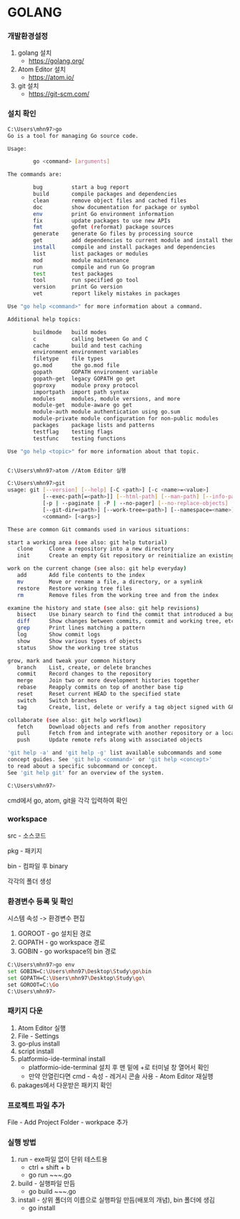 # GOLANG



### 개발환경설정

1. golang 설치
   - https://golang.org/
2. Atom Editor 설치
   - https://atom.io/
3. git 설치
   - https://git-scm.com/

### 설치 확인

```bash
C:\Users\mhn97>go
Go is a tool for managing Go source code.

Usage:

        go <command> [arguments]

The commands are:

        bug         start a bug report
        build       compile packages and dependencies
        clean       remove object files and cached files
        doc         show documentation for package or symbol
        env         print Go environment information
        fix         update packages to use new APIs
        fmt         gofmt (reformat) package sources
        generate    generate Go files by processing source
        get         add dependencies to current module and install them
        install     compile and install packages and dependencies
        list        list packages or modules
        mod         module maintenance
        run         compile and run Go program
        test        test packages
        tool        run specified go tool
        version     print Go version
        vet         report likely mistakes in packages

Use "go help <command>" for more information about a command.

Additional help topics:

        buildmode   build modes
        c           calling between Go and C
        cache       build and test caching
        environment environment variables
        filetype    file types
        go.mod      the go.mod file
        gopath      GOPATH environment variable
        gopath-get  legacy GOPATH go get
        goproxy     module proxy protocol
        importpath  import path syntax
        modules     modules, module versions, and more
        module-get  module-aware go get
        module-auth module authentication using go.sum
        module-private module configuration for non-public modules
        packages    package lists and patterns
        testflag    testing flags
        testfunc    testing functions

Use "go help <topic>" for more information about that topic.


C:\Users\mhn97>atom //Atom Editor 실행

C:\Users\mhn97>git
usage: git [--version] [--help] [-C <path>] [-c <name>=<value>]
           [--exec-path[=<path>]] [--html-path] [--man-path] [--info-path]
           [-p | --paginate | -P | --no-pager] [--no-replace-objects] [--bare]
           [--git-dir=<path>] [--work-tree=<path>] [--namespace=<name>]
           <command> [<args>]

These are common Git commands used in various situations:

start a working area (see also: git help tutorial)
   clone     Clone a repository into a new directory
   init      Create an empty Git repository or reinitialize an existing one

work on the current change (see also: git help everyday)
   add       Add file contents to the index
   mv        Move or rename a file, a directory, or a symlink
   restore   Restore working tree files
   rm        Remove files from the working tree and from the index

examine the history and state (see also: git help revisions)
   bisect    Use binary search to find the commit that introduced a bug
   diff      Show changes between commits, commit and working tree, etc
   grep      Print lines matching a pattern
   log       Show commit logs
   show      Show various types of objects
   status    Show the working tree status

grow, mark and tweak your common history
   branch    List, create, or delete branches
   commit    Record changes to the repository
   merge     Join two or more development histories together
   rebase    Reapply commits on top of another base tip
   reset     Reset current HEAD to the specified state
   switch    Switch branches
   tag       Create, list, delete or verify a tag object signed with GPG

collaborate (see also: git help workflows)
   fetch     Download objects and refs from another repository
   pull      Fetch from and integrate with another repository or a local branch
   push      Update remote refs along with associated objects

'git help -a' and 'git help -g' list available subcommands and some
concept guides. See 'git help <command>' or 'git help <concept>'
to read about a specific subcommand or concept.
See 'git help git' for an overview of the system.

C:\Users\mhn97>
```

cmd에서 go, atom, git을 각각 입력하여 확인

### workspace

src - 소스코드

pkg - 패키지

bin - 컴파일 후 binary

각각의 폴더 생성

### 환경변수 등록 및 확인

시스템 속성 -> 환경변수 편집

1. GOROOT - go 설치된 경로
2. GOPATH - go workspace 경로
3. GOBIN - go workspace의 bin 경로

```bash
C:\Users\mhn97>go env
set GOBIN=C:\Users\mhn97\Desktop\Study\go\bin
set GOPATH=C:\Users\mhn97\Desktop\Study\go\
set GOROOT=C:\Go
C:\Users\mhn97>
```

### 패키지 다운

1. Atom Editor 실행
2. File - Settings
3. go-plus install
4. script install
5. platformio-ide-terminal install
   - platformio-ide-terminal 설치 후 맨 밑에 +로 터미널 창 열어서 확인
   - 만약 안열린다면 cmd - 속성 - 레거시 콘솔 사용 - Atom Editor 재실행
6. pakages에서 다운받은 패키지 확인

### 프로젝트 파일 추가

File - Add Project Folder - workpace 추가

### 실행 방법

1. run - exe파일 없이 단위 테스트용
   - ctrl + shift + b
   - go run ~~~.go
2. build - 실행파일 만듬
   - go build ~~~.go
3. install - 상위 폴더의 이름으로 실행파일 만듬(배포의 개념), bin 폴더에 생김
   - go install

